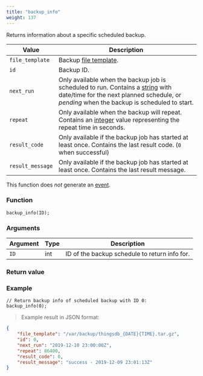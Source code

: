 ```yaml
---
title: "backup_info"
weight: 137
---
```



Returns information about a specific scheduled backup.

Value | Description
------- | -----------
`file_template` | Backup [file template](../new_backup#file-template).
`id` | Backup ID.
`next_run` | Only available when the backup job is scheduled to run. Contains a [string](../../data-types/str) with date/time for the next planned schedule, or *pending* when the backup is scheduled to start.
`repeat` | Only available when the backup will repeat. Contains an [integer](../../data-types/int) value representing the repeat time in seconds.
`result_code` | Only available if the backup job has started at least once. Contains the last result code. (`0` when successful)
`result_message` | Only available if the backup job has started at least once. Contains the last result message.

This function does *not* generate an [event](../../overview/events).

### Function

`backup_info(ID);`

### Arguments

Argument | Type | Description
--------- | ----------- | -----------
`ID` | int | ID of the backup schedule to return info for.

### Return value


### Example

>

```thingsdb,syntax_only,@n
// Return backup info of scheduled backup with ID 0:
backup_info(0);
```

> Example result in JSON format:

```json
{
    "file_template": "/var/backup/thingsdb_{DATE}{TIME}.tar.gz",
    "id": 0,
    "next_run": "2019-12-10 23:00:00Z",
    "repeat": 86400,
    "result_code": 0,
    "result_message": "success - 2019-12-09 23:01:13Z"
}
```